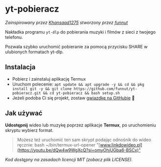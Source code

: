 # yt-pobieracz

*Zainspirowany przez [Khansaad1275](https://github.com/Khansaad1275) stworzony przez [funnut](https://github.com/funnut)*

Nakładka programu `yt-dlp` do pobierania muzyki i filmów z sieci z twojego telefonu.

Pozwala szybko uruchomić pobieranie za pomocą przycisku SHARE w ulubionych formatach yt-dlp.

## Instalacja

+ Pobierz i zainstaluj aplikację Termux 
+ Uruchom polecenie:
```apt update && apt upgrade -y && cd && pkg install git -y && git clone https://github.com/funnut/yt-pobieracz.git && cd yt-pobieracz && bash setup.sh```
+ Jeżeli podoba Ci się projekt, zostaw [gwiazdkę na GitHubie](https://github.com/funnut/yt-pobieracz) 🍻

## Jak używać

**Udostępnij** wideo lub muzykę poprzez aplikacje **Termux**, po uruchomieniu skryptu wybierz format. 

> Możesz też uruchomić ten sam skrypt podając odnośnik do wideo ręcznie: bash ~/bin/termux-url-opener "[www.linkdowideo.pl](https://youtu.be/dQw4w9WgXcQ?si=omyOhjUGba6-BSCx)”
 
*Kod dostępny na zasadach licencji MIT (zobacz plik LICENSE).*
